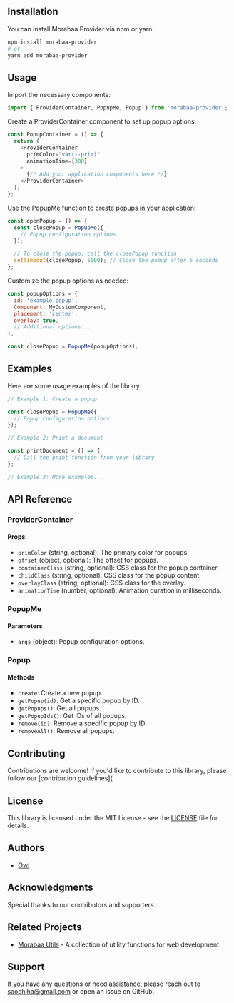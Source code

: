 ## Installation

You can install Morabaa Provider via npm or yarn:

```bash
npm install morabaa-provider
# or
yarn add morabaa-provider
```

## Usage

Import the necessary components:

```javascript
import { ProviderContainer, PopupMe, Popup } from 'morabaa-provider';
```

Create a ProviderContainer component to set up popup options:

```javascript
const PopupContainer = () => {
  return (
    <ProviderContainer
      primColor="var(--prim)"
      animationTime={300}
    >
      {/* Add your application components here */}
    </ProviderContainer>
  );
};
```

Use the PopupMe function to create popups in your application:

```javascript
const openPopup = () => {
  const closePopup = PopupMe({
    // Popup configuration options
  });

  // To close the popup, call the closePopup function
  setTimeout(closePopup, 5000); // Close the popup after 5 seconds
};
```

Customize the popup options as needed:

```javascript
const popupOptions = {
  id: 'example-popup',
  Component: MyCustomComponent,
  placement: 'center',
  overlay: true,
  // Additional options...
};

const closePopup = PopupMe(popupOptions);
```

## Examples

Here are some usage examples of the library:

```javascript
// Example 1: Create a popup

const closePopup = PopupMe({
  // Popup configuration options
});

// Example 2: Print a document

const printDocument = () => {
  // Call the print function from your library
};

// Example 3: More examples...
```

## API Reference

### ProviderContainer

#### Props

- `primColor` (string, optional): The primary color for popups.
- `offset` (object, optional): The offset for popups.
- `containerClass` (string, optional): CSS class for the popup container.
- `childClass` (string, optional): CSS class for the popup content.
- `overlayClass` (string, optional): CSS class for the overlay.
- `animationTime` (number, optional): Animation duration in milliseconds.

### PopupMe

#### Parameters

- `args` (object): Popup configuration options.

### Popup

#### Methods

- `create`: Create a new popup.
- `getPopup(id)`: Get a specific popup by ID.
- `getPopups()`: Get all popups.
- `getPopupIds()`: Get IDs of all popups.
- `remove(id)`: Remove a specific popup by ID.
- `removeAll()`: Remove all popups.

## Contributing

Contributions are welcome! If you'd like to contribute to this library, please follow our [contribution guidelines](

## License

This library is licensed under the MIT License - see the [LICENSE](LICENSE) file for details.


## Authors

- [Owl](https://github.com/Owl3CM)

## Acknowledgments

Special thanks to our contributors and supporters.

## Related Projects

- [Morabaa Utils]( ) - A collection of utility functions for web development.

## Support
If you have any questions or need assistance, please reach out to [saochiha@gmail.com]() or open an issue on GitHub.
